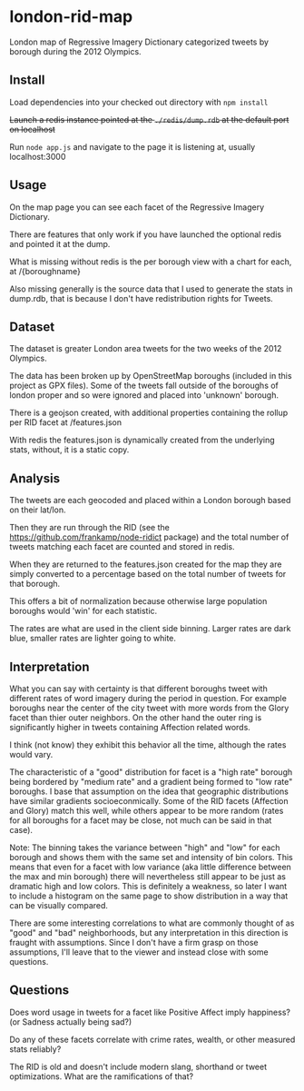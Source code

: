 london-rid-map
==============

London map of Regressive Imagery Dictionary categorized tweets by borough during the 2012 Olympics.

## Install
Load dependencies into your checked out directory with ```npm install```

~~Launch a redis instance pointed at the ```./redis/dump.rdb``` at the default port on localhost~~

Run ```node app.js``` and navigate to the page it is listening at, usually localhost:3000

## Usage

On the map page you can see each facet of the Regressive Imagery Dictionary.

There are features that only work if you have launched the optional redis and pointed it at the dump.

What is missing without redis is the per borough view with a chart for each, at /{boroughname}

Also missing generally is the source data that I used to generate the stats in dump.rdb, that is because I don't have redistribution rights for Tweets.

## Dataset

The dataset is greater London area tweets for the two weeks of the  2012 Olympics. 

The data has been broken up by OpenStreetMap boroughs (included in this project as GPX files). Some of the tweets fall outside of the boroughs of london proper and so were ignored and placed into 'unknown' borough.

There is a geojson created, with additional properties containing the rollup per RID facet at /features.json

With redis the features.json is dynamically created from the underlying stats, without, it is a static copy.

## Analysis

The tweets are each geocoded and placed within a London borough based on their lat/lon.

Then they are run through the RID (see the https://github.com/frankamp/node-ridict package) and the total number of tweets matching each facet are counted and stored in redis.

When they are returned to the features.json created for the map they are simply converted to a percentage based on the total number of tweets for that borough.

This offers a bit of normalization because otherwise large population boroughs would 'win' for each statistic.

The rates are what are used in the client side binning. Larger rates are dark blue, smaller rates are lighter going to white.

## Interpretation

What you can say with certainty is that different boroughs tweet with different rates of word imagery during the period in question. For example boroughs near the center of the city tweet with more words from the Glory facet than thier outer neighbors. On the other hand the outer ring is significantly higher in tweets containing Affection related words.

I think (not know) they exhibit this behavior all the time, although the rates would vary.

The characteristic of a "good" distribution for facet is a "high rate" borough being bordered by "medium rate" and a gradient being formed to "low rate" boroughs. I base that assumption on the idea that geographic distributions have similar gradients socioeconmically. Some of the RID facets (Affection and Glory) match this well, while others appear to be more random (rates for all boroughs for a facet may be close, not much can be said in that case). 

Note: The binning takes the variance between "high" and "low" for each borough and shows them with the same set and intensity of bin colors. This means that even for a facet with low variance (aka little difference between the max and min borough) there will nevertheless still appear to be just as dramatic high and low colors. This is definitely a weakness, so later I want to include a histogram on the same page to show distribution in a way that can be visually compared.

There are some interesting correlations to what are commonly thought of as "good" and "bad" neighborhoods, but any interpretation in this direction is fraught with assumptions. Since I don't have a firm grasp on those assumptions, I'll leave that to the viewer and instead close with some questions.

## Questions

Does word usage in tweets for a facet like Positive Affect imply happiness? (or Sadness actually being sad?)

Do any of these facets correlate with crime rates, wealth, or other measured stats reliably?

The RID is old and doesn't include modern slang, shorthand or tweet optimizations. What are the ramifications of that?

